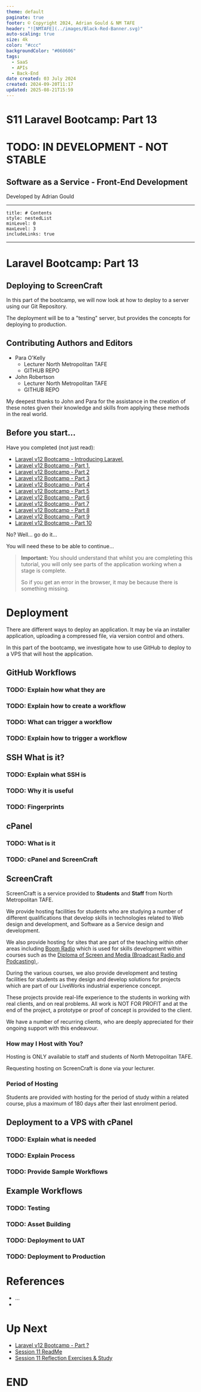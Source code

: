 ```yaml
---
theme: default
paginate: true
footer: © Copyright 2024, Adrian Gould & NM TAFE
header: "![NMTAFE](../images/Black-Red-Banner.svg)"
auto-scaling: true
size: 4k
color: "#ccc"
backgroundColor: "#060606"
tags:
  - SaaS
  - APIs
  - Back-End
date created: 03 July 2024
created: 2024-09-20T11:17
updated: 2025-08-21T15:59
---
```



# S11 Laravel Bootcamp: Part 13

# TODO: IN DEVELOPMENT - NOT STABLE

## Software as a Service - Front-End Development

Developed by Adrian Gould

---

```table-of-contents
title: # Contents
style: nestedList
minLevel: 0
maxLevel: 3
includeLinks: true
```

---

# Laravel Bootcamp: Part 13

## Deploying to ScreenCraft

In this part of the bootcamp, we will now look at how to deploy to a server using our Git 
Repository.

The deployment will be to a "testing" server, but provides the concepts for deploying to 
production. 

## Contributing Authors and Editors

- Para O'Kelly
  - Lecturer North Metropolitan TAFE
  - GITHUB REPO
- John Robertson
  - Lecturer North Metropolitan TAFE
  - GITHUB REPO

My deepest thanks to John and Para for the assistance in the creation of these notes given their
knowledge and skills from applying these methods in the real world.

## Before you start…

Have you completed (not just read):

- [Laravel v12 Bootcamp - Introducing Laravel](S11-Laravel-v12-Bootcamp-Part-00-Introducing-Laravel.md),
- [Laravel v12 Bootcamp - Part 1](S11-Laravel-v12-BootCamp-Part-01.md),
- [Laravel v12 Bootcamp - Part 2](S11-Laravel-v12-BootCamp-Part-02.md)
- [Laravel v12 Bootcamp - Part 3](S11-Laravel-v12-BootCamp-Part-03.md)
- [Laravel v12 Bootcamp - Part 4](S11-Laravel-v12-BootCamp-Part-04.md)
- [Laravel v12 Bootcamp - Part 5](S11-Laravel-v12-BootCamp-Part-05.md)
- [Laravel v12 Bootcamp - Part 6](S11-Laravel-v12-BootCamp-Part-06.md)
- [Laravel v12 Bootcamp - Part 7](S11-Laravel-v12-BootCamp-Part-07.md)
- [Laravel v12 Bootcamp - Part 8](S11-Laravel-v12-BootCamp-Part-08.md)
- [Laravel v12 Bootcamp - Part 9](S11-Laravel-v12-BootCamp-Part-09.md)
- [Laravel v12 Bootcamp - Part 10](S11-Laravel-v12-BootCamp-Part-10.md)


No? Well… go do it…

You will need these to be able to continue…

> **Important:** You should understand that whilst you are completing this tutorial, you will
> only see parts of the application working when a stage is complete.
>
> So if you get an error in the browser, it may be because there is something missing.


# Deployment

There are different ways to deploy an application. It may be via an installer application, 
uploading a compressed file, via version control and others.

In this part of the bootcamp, we investigate how to use GitHub to deploy to a VPS that will 
host the application.

## GitHub Workflows

### TODO: Explain how what they are
### TODO: Explain how to create a workflow
### TODO: What can trigger a workflow
### TODO: Explain how to trigger a workflow

## SSH What is it?

### TODO: Explain what SSH is
### TODO: Why it is useful
### TODO: Fingerprints

## cPanel 

### TODO: What is it
### TODO: cPanel and ScreenCraft

## ScreenCraft

ScreenCraft is a service provided to **Students** and **Staff** from North Metropolitan 
TAFE. 

We provide hosting facilities for students who are studying a number of different 
qualifications that develop skills in technologies related to Web design and development, and 
Software as a Service design and development.

We also provide hosting for sites that are part of the teaching within other areas including 
[Boom Radio](https://boomradio.com.au) which is used for skills development within courses 
such as the [Diploma of Screen and Media (Broadcast Radio and Podcasting)
](https://www.northmetrotafe.wa.edu.au/courses/diploma-screen-and-media-broadcast-radio-and-podcasting).

During the various courses, we also provide development and testing facilities for students 
as they design and develop solutions for projects which are part of our LiveWorks industrial 
experience concept. 

These projects provide real-life experience to the students in working with real 
clients, and on real problems. All work is NOT FOR PROFIT and at the end of the project, a 
prototype or proof of concept is provided to the client.

We have a number of recurring clients, who are deeply appreciated for their ongoing support 
with this endeavour.

### How may I Host with You?

Hosting is ONLY available to staff and students of North Metropolitan TAFE.

Requesting hosting on ScreenCraft is done via your lecturer.

### Period of Hosting

Students are provided with hosting for the period of study within a related course, plus a 
maximum of 180 days after their last enrolment period.



## Deployment to a VPS with cPanel

### TODO: Explain what is needed
### TODO: Explain Process
### TODO: Provide Sample Workflows

## Example Workflows

### TODO: Testing
### TODO: Asset Building
### TODO: Deployment to UAT 
### TODO: Deployment to Production




# References

- ...
- 

# Up Next

- [Laravel v12 Bootcamp - Part ?](../session-11/S10-Laravel-v12-BootCamp-Part-x.md)
- [Session 11 ReadMe](../session-10/ReadMe.md)
- [Session 11 Reflection Exercises & Study](../session-11/S11-Reflection-Exercises-and-Study.md)

# END

